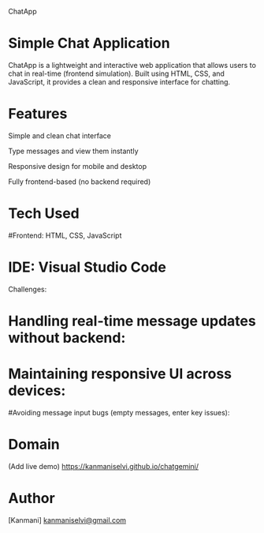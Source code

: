 ChatApp

# Simple Chat Application
ChatApp is a lightweight and interactive web application that allows users to chat in real-time (frontend simulation). Built using HTML, CSS, and JavaScript, it provides a clean and responsive interface for chatting.

# Features
 Simple and clean chat interface

 Type messages and view them instantly

 Responsive design for mobile and desktop

 Fully frontend-based (no backend required)

# Tech Used
#Frontend: HTML, CSS, JavaScript

# IDE: Visual Studio Code

Challenges:
  # Handling real-time message updates without backend:

  # Maintaining responsive UI across devices:

   #Avoiding message input bugs (empty messages, enter key issues):

# Domain
(Add live demo) https://kanmaniselvi.github.io/chatgemini/

# Author

[Kanmani] kanmaniselvi@gmail.com
